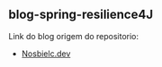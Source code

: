 ## blog-spring-resilience4J

Link do blog origem do repositorio:

* [Nosbielc.dev](https://nosbielc.dev/posts/cod-24042023)